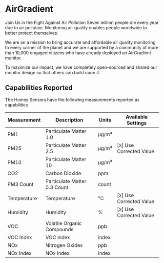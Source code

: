 # AirGradient
Join Us in the Fight Against Air Pollution
Seven million people die every year due to air pollution. Monitoring air quality enables people worldwide to better protect themselves.

We are on a mission to bring accurate and affordable air quality monitoring to every corner of the planet and we are supported by a community of more than 10,000 engaged citizens who have already deployed an AirGradient monitor.

To maximize our impact, we have completely open-sourced and shared our monitor design so that others can build upon it.

## Capabilities Reported
The Homey Sensors have the following measurements reported as capabilities

| Measurement          | Description                | Units  | Available Settings               |
|----------------------|----------------------------|--------|-------------------------------|
| PM1          | Particulate Matter 1.0     | µg/m³  |                               |
| PM25         | Particulate Matter 2.5     | µg/m³  |  [x]  Use Corrected Value     |
| PM10         | Particulate Matter 10      | µg/m³  |                               |
| CO2          | Carbon Dioxide             | ppm    |                               |
| PM3 Count       | Particulate Matter 0.3 Count | count |                               |
| Temperature  | Temperature                | °C     |  [x]  Use Corrected Value     |
| Humidity     | Humidity                   | %      |  [x]  Use Corrected Value     |
| VOC          | Volatile Organic Compounds | ppb    |                               |
| VOC Index      | VOC Index                  | index  |                               |
| NOx          | Nitrogen Oxides            | ppb    |                               |
| NOx Index      | NOx Index                  | index  |                               |

